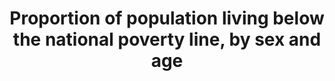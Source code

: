 ---
actual_indicator_available: 'Proportion of population living below the US poverty
  line. '
actual_indicator_available_description: 'Proportion of men, women, and children living
  in poverty. Only includes people in poverty universe: people not living in institutions
  and excludes nonrelated children under the age of 15. Disaggregation is provided
  by sex and age.'
comments_and_limitations: Income questions were redesigned in the 2014 CPS ASEC (which
  covers 2013). The values shown reflect calculations using the redesigned income
  questions.
computation_units: Proportion of noninstitutionalized persons in the U.S.
data_geocode_regex: .*
data_non_statistical: false
data_show_map: true
date_metadata_updated: October 2017
date_of_national_source_publication: September 2017
disaggregation_categories: Sex
disaggregation_geography: Age
goal_meta_link: http://unstats.un.org/sdgs/files/metadata-compilation/Metadata-Goal-1.pdf
graph: longitudinal
graph_title: Percent of US population living below the US poverty line
graph_type: line
has_metadata: true
indicator: 1.2.1
indicator_definition: This indicator provides the proportion of the total population
  and the proportion of the employed population living in households with per-capita
  consumption or income that is below the national poverty line.
indicator_name: Proportion of population living below the national poverty line, by
  sex and age
indicator_sort_order: 01-02-01
indicator_variable: tot_proportion_belownatpov_line
layout: indicator
method_of_computation: Calculated by dividing the number of persons living in households
  below the poverty line (disaggregated by sex, age and employment status) by the
  total number of persons (disaggregated by the same sex, age and employment status
  groups).
national_geographical_coverage: United States
periodicity: Annual
permalink: /1-2-1/
published: true
rationale_interpretation: By combining poverty status with employment status, the
  concept of the working poor is captured, which aims to measure how many workers,
  despite being in employment, live in poverty
reporting_status: complete
scheduled_update_by_SDG_team: September 2017
scheduled_update_by_national_source: September 2018
sdg_goal: 1
source_active_1: true
source_agency_staff_email_1: brian.e.glassman@census.gov
source_agency_staff_name_1: Poverty Statistics Branch, SEHSD, U.S. Census Bureau
source_agency_survey_dataset_1: Current Population Survey Annual Social and Economic
  Supplement
source_notes_1: null
source_organisation_1: Current Population Survey Annual Social and Economic Supplement
source_title_1: null
source_url_1: http://www.census.gov/cps/data/cpstablecreator.html
target: By 2030, reduce at least by half the proportion of men, women and children
  of all ages living in poverty in all its dimensions according to national definitions.
target_id: '1.2'
time_period: 2000-2016
title: Proportion of population living below the national poverty line, by sex and
  age
un_custodial_agency: 'World Bank (Partnering Agencies: UNICEF)'
un_designated_tier: '1'
us_method_of_computation: Please see http://www.census.gov/topics/income-poverty/poverty/guidance/poverty-measures.html.
variable_description: null
variable_notes: null
---